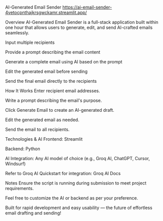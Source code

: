 AI-Generated Email Sender
https://ai-email-sender-4vetocpnthajkrsgwckamr.streamlit.app/

Overview
AI-Generated Email Sender is a full-stack application built within one hour that allows users to generate, edit, and send AI-crafted emails seamlessly.

Input multiple recipients

Provide a prompt describing the email content

Generate a complete email using AI based on the prompt

Edit the generated email before sending

Send the final email directly to the recipients

How It Works
Enter recipient email addresses.

Write a prompt describing the email's purpose.

Click Generate Email to create an AI-generated draft.

Edit the generated email as needed.

Send the email to all recipients.

Technologies & AI
Frontend: Streamlit

Backend: Python

AI Integration: Any AI model of choice (e.g., Groq AI, ChatGPT, Cursor, Windsurf)

Refer to Groq AI Quickstart for integration: Groq AI Docs

Notes
Ensure the script is running during submission to meet project requirements.

Feel free to customize the AI or backend as per your preference.

Built for rapid development and easy usability — the future of effortless email drafting and sending!
